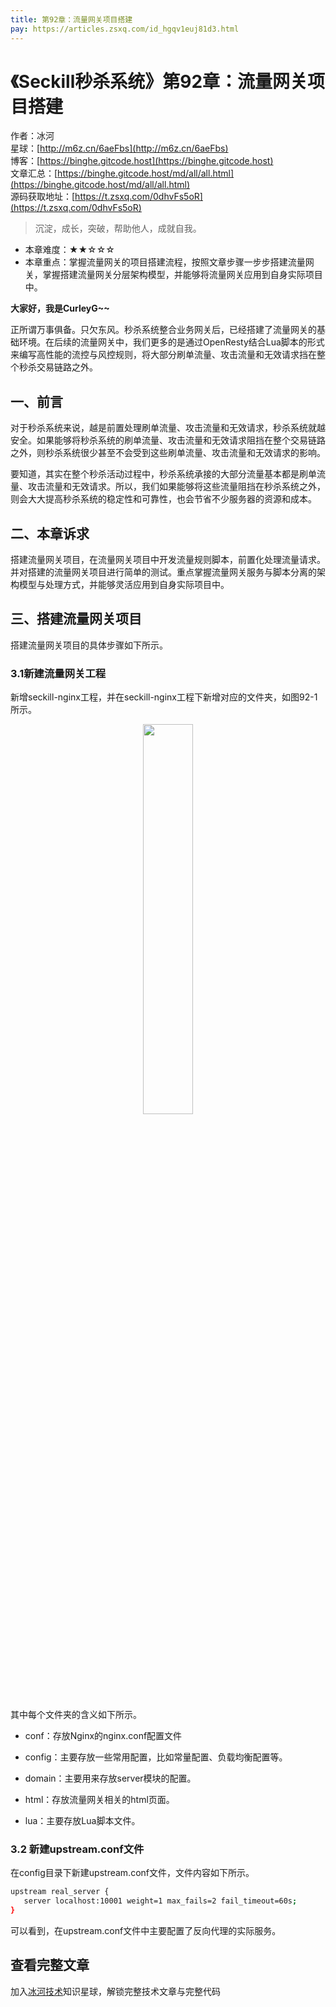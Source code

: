 ```yaml
---
title: 第92章：流量网关项目搭建
pay: https://articles.zsxq.com/id_hgqv1euj81d3.html
---
```


# 《Seckill秒杀系统》第92章：流量网关项目搭建

作者：冰河
<br/>星球：[http://m6z.cn/6aeFbs](http://m6z.cn/6aeFbs)
<br/>博客：[https://binghe.gitcode.host](https://binghe.gitcode.host)
<br/>文章汇总：[https://binghe.gitcode.host/md/all/all.html](https://binghe.gitcode.host/md/all/all.html)
<br/>源码获取地址：[https://t.zsxq.com/0dhvFs5oR](https://t.zsxq.com/0dhvFs5oR)

> 沉淀，成长，突破，帮助他人，成就自我。

* 本章难度：★★☆☆☆
* 本章重点：掌握流量网关的项目搭建流程，按照文章步骤一步步搭建流量网关，掌握搭建流量网关分层架构模型，并能够将流量网关应用到自身实际项目中。

**大家好，我是CurleyG~~**

正所谓万事俱备。只欠东风。秒杀系统整合业务网关后，已经搭建了流量网关的基础环境。在后续的流量网关中，我们更多的是通过OpenResty结合Lua脚本的形式来编写高性能的流控与风控规则，将大部分刷单流量、攻击流量和无效请求挡在整个秒杀交易链路之外。

## 一、前言

对于秒杀系统来说，越是前置处理刷单流量、攻击流量和无效请求，秒杀系统就越安全。如果能够将秒杀系统的刷单流量、攻击流量和无效请求阻挡在整个交易链路之外，则秒杀系统很少甚至不会受到这些刷单流量、攻击流量和无效请求的影响。

要知道，其实在整个秒杀活动过程中，秒杀系统承接的大部分流量基本都是刷单流量、攻击流量和无效请求。所以，我们如果能够将这些流量阻挡在秒杀系统之外，则会大大提高秒杀系统的稳定性和可靠性，也会节省不少服务器的资源和成本。

## 二、本章诉求

搭建流量网关项目，在流量网关项目中开发流量规则脚本，前置化处理流量请求。并对搭建的流量网关项目进行简单的测试。重点掌握流量网关服务与脚本分离的架构模型与处理方式，并能够灵活应用到自身实际项目中。

## 三、搭建流量网关项目

搭建流量网关项目的具体步骤如下所示。

### 3.1新建流量网关工程

新增seckill-nginx工程，并在seckill-nginx工程下新增对应的文件夹，如图92-1所示。

<div align="center">
    <img src="https://binghe.gitcode.host/images/project/seckill/seckill-2023-09-02-001.png?raw=true" width="40%">
    <br/>
</div>


其中每个文件夹的含义如下所示。

* conf：存放Nginx的nginx.conf配置文件

* config：主要存放一些常用配置，比如常量配置、负载均衡配置等。
* domain：主要用来存放server模块的配置。
* html：存放流量网关相关的html页面。
* lua：主要存放Lua脚本文件。

### 3.2 新建upstream.conf文件

在config目录下新建upstream.conf文件，文件内容如下所示。

```bash
upstream real_server {
   server localhost:10001 weight=1 max_fails=2 fail_timeout=60s;
}
```

可以看到，在upstream.conf文件中主要配置了反向代理的实际服务。

## 查看完整文章

加入[冰河技术](http://m6z.cn/6aeFbs)知识星球，解锁完整技术文章与完整代码
